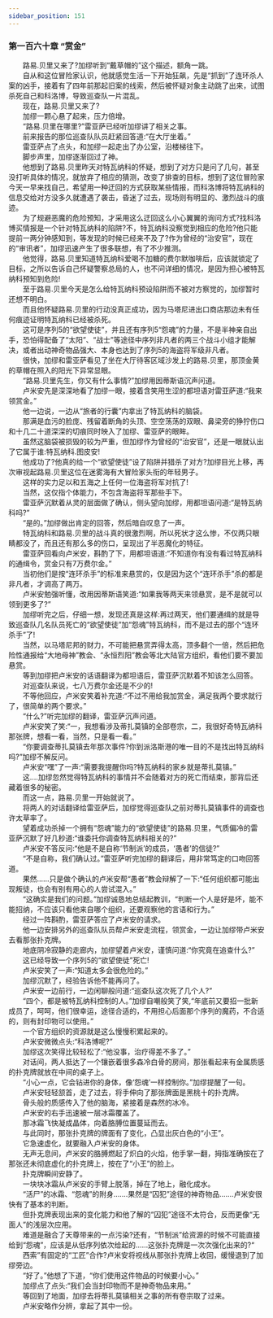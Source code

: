 ```yaml
---
sidebar_position: 151
---
```

### 第一百六十章 “赏金”  


　　路易.贝里又来了?加缪听到“戴草帽的”这个描述，额角一跳。  
　　自从和这位冒险家认识，他就感觉生活一下开始狂飙，先是“抓到”了连环杀人案的凶手，接着有了四年前那起旧案的线索，然后被怀疑对象主动跳了出来，试图杀死自己和科洛博，导致巡查队一片混乱。  
　　现在，路易.贝里又来了?  
　　加缪一颗心悬了起来，压力倍增。  
　　“路易.贝里在哪里?”雷亚萨已经听加缪讲了相关之事。  
　　前来报告的那位巡查队队员赶紧回答道:“在大厅坐着。”  
　　雷亚萨点了点头，和加缪一起走出了办公室，沿楼梯往下。  
　　脚步声里，加缪逐渐回过了神。  
　　他想到了路易.贝里昨天对特瓦纳科的怀疑，想到了对方只是问了几句，甚至没打听具体的情况，就放弃了相应的猜测，改变了排查的目标，想到了这位冒险家今天一早来找自己，希望用一种迂回的方式获取某些情报，而科洛博将特瓦纳科的信息交给对方没多久就遭遇了袭击，昏迷了过去，现场则有明显的、激烈战斗的痕迹。  
　　为了规避恶魔的危险预知，才采用这么迂回这么小心翼翼的询问方式?找科洛博买情报是一个针对特瓦纳科的陷阱?不，特瓦纳科没察觉到相应的危险?他只能提前一两分钟感知到，等发现的时候已经来不及了?作为曾经的“治安官”，现在的“审讯者”，加缪迅速产生了很多联想，有了不少推测。  
　　他觉得，路易.贝里知道特瓦纳科爱喝不加糖的费尔默咖啡后，应该就锁定了目标，之所以告诉自己怀疑警察总局的人，也不问详细的情况，是因为担心被特瓦纳科预知到危险!  
　　至于路易.贝里今天是怎么给特瓦纳科预设陷阱而不被对方察觉的，加缪暂时还想不明白。  
　　而且他怀疑路易.贝里的行动没真正成功，因为马塔尼进出口商店那边未有任何痕迹证明特瓦纳科已经被杀死。  
　　这可是序列5的“欲望使徒”，并且还有序列5“怨魂”的力量，不是半神亲自出手，恐怕得配备了“太阳”、“战士”等途径中序列非凡者的两三个战斗小组才能解决，或者出动神奇物品强大、本身也达到了序列5的海盗将军级非凡者。  
　　很快，加缪和雷亚萨看见了坐在大厅待客区域沙发上的路易.贝里，那顶金黄的草帽在照入的阳光下异常显眼。  
　　“路易.贝里先生，你又有什么事情?”加缪用因蒂斯语沉声问道。  
　　卢米安先是深深地看了加缪一眼，接着含笑用生涩的都坦语对雷亚萨道:“我来领赏金。”  
　　他一边说，一边从“旅者的行囊”内拿出了特瓦纳科的脑袋。  
　　那满是血污的脸庞、残留着断角的头顶、空空荡荡的双眼、鼻梁旁的狰狞伤口和十几二十道深深的切痕同时映入了加缪、雷亚萨的眼眸。  
　　虽然这脑袋被损毁的较为严重，但加缪作为曾经的“治安官”，还是一眼就认出了它属于谁:特瓦纳科.图皮安!  
　　他成功了?他真的给一个“欲望使徒”设了陷阱并猎杀了对方?加缪目光上移，再次审视起路易.贝里这位在迷雾海有大冒险家头衔的年轻男子。  
　　这样的实力足以和五海之上任何一位海盗将军对抗了!  
　　当然，这仅指个体能力，不包含海盗将军那些手下。  
　　雷亚萨沉默着从灵的层面做了确认，侧头望向加缪，用都坦语问道:“是特瓦纳科吗?”  
　　“是的。”加缪做出肯定的回答，然后暗自叹息了一声。  
　　特瓦纳科和路易.贝里的战斗真的很激烈啊，所以死状才这么惨，不仅两只眼睛都没了，而且还有那么多的伤口，呈现出了半恶魔化的特征。  
　　雷亚萨回看向卢米安，斟酌了下，用都坦语道:“不知道你有没有看过特瓦纳科的通缉令，赏金只有7万费尔金。”  
　　当初他们是按“连环杀手”的标准来悬赏的，仅是因为这个“连环杀手”杀的都是非凡者，才调高了两万。  
　　卢米安勉强听懂，改用因蒂斯语笑道:“如果我等两天来领悬赏，是不是就可以领到更多了?”  
　　加缪听完之后，仔细一想，发现还真是这样:再过两天，他们要通缉的就是导致巡查队几名队员死亡的“欲望使徒”加“怨魂”特瓦纳科，而不是过去的那个“连环杀手”了!  
　　当然，以马塔尼邦的财力，不可能把悬赏弄得太高，顶多翻个一倍，然后把危险性通报给“大地母神”教会、“永恒烈阳”教会等北大陆官方组织，看他们要不要加悬赏。  
　　等到加缪把卢米安的话语翻译为都坦语后，雷亚萨沉默着不知该怎么回答。  
　　对巡查队来说，七八万费尔金还是不少的!  
　　不等他回应，卢米安笑着补充道:“不过不用给我加赏金，满足我两个要求就行了，很简单的两个要求。”  
　　“什么?”听完加缪的翻译，雷亚萨沉声问道。  
　　卢米安笑了笑:“一，我想看涉及蒂扎莫镇的全部卷宗，二，我很好奇特瓦纳科那张牌，想看一看，当然，只是看一看。”  
　　“你要调查蒂扎莫镇去年那次事件?你到派洛斯港的唯一目的不是找出特瓦纳科吗?”加缪不解反问。  
　　卢米安“嘿”了一声:“需要我提醒你吗?特瓦纳科的家乡就是蒂扎莫镇。”  
　　这….加缪忽然觉得特瓦纳科的事情并不会随着对方的死亡而结束，那背后还藏着很多的秘密。  
　　而这一点，路易.贝里一开始就说了。  
　　将两人的对话翻译给雷亚萨后，加缪觉得巡查队之前对蒂扎莫镇事件的调查也许太草率了。  
　　望着成功杀掉一个拥有“怨魂”能力的“欲望使徒”的路易.贝里，气质偏冷的雷亚萨沉默了好几秒道:“谁委托你调查特瓦纳科相关的?”  
　　卢米安不答反问:“他是不是自称‘节制派’的成员，‘愚者’的信徒?”  
　　“不是自称，我们确认过。”雷亚萨听完加缪的翻译后，用非常笃定的口吻回答道。  
　　果然...…只是做个确认的卢米安帮“愚者”教会辩解了一下:“任何组织都可能出现叛徒，也会有别有用心的人尝试混入。”  
　　“这确实是我们的问题。”加缪诚恳地总结起教训，“判断一个人是好是坏，能不能招纳，不应该只看他来自哪个组织，还要观察他的言语和行为。”  
　　经过一阵斟酌，雷亚萨答应了卢米安的请求。  
　　他一边安排另外的巡查队队员帮卢米安走流程，领赏金，一边让加缪带卢米安去看那张扑克牌。  
　　地底阴冷寂静的走廊内，加缪望着卢米安，谨慎问道:“你究竟在追查什么?”  
　　这已经导致一个序列5的“欲望使徒”死亡!  
　　卢米安笑了一声:“知道太多会很危险的。”  
　　加缪沉默了，经验告诉他不能再问了。  
　　卢米安一边前行，一边闲聊般问道:“巡查队这次死了几个人?”  
　　“四个，都是被特瓦纳科控制的人。”加缪自嘲般笑了笑,“年底前又要招一批新成员了，呵呵，他们很幸运，途径合适的，不用担心后面那个序列的魔药，不合适的，则有封印物可以使用。”  
　　一个官方组织的资源就是这么慢慢积累起来的。  
　　卢米安微微点头:“科洛博呢?”  
　　加缪这次笑得比较轻松了:“他没事，治疗得差不多了。”  
　　对话间，两人抵达了一个镶嵌着很多森冷白骨的房间，那张看起来有金属质感的扑克牌就放在中间的桌子上。  
　　“小心一点，它会钻进你的身体，像‘怨魂’一样控制你。”加缪提醒了一句。  
　　卢米安轻轻颔首，走了过去，将手伸向了那张牌面是黑桃十的扑克牌。  
　　骨头般的质感传入了他的脑海，紧接着是森然的冰冷。  
　　卢米安的右手迅速被一层冰霜覆盖了。  
　　那冰霜飞快凝成晶体，向着胳膊位置蔓延而去。  
　　与此同时，那张扑克牌的牌面有了变化，凸显出灰白色的“小王”。  
　　它急速虚化，就要融入卢米安的身体。  
　　无声无息间，卢米安的胳膊燃起了炽白的火焰，他手掌一翻，拇指准确按在了那张还未彻底虚化的扑克牌上，按在了“小王”的脸上。  
　　扑克牌瞬间安静了。  
　　一块块冰霜从卢米安的手臂上脱落，掉在了地上，融化成水。  
　　“活尸”的冰霜、“怨魂”的附身…….果然是“囚犯”途径的神奇物品…….卢米安很快有了基本的判断。  
　　但扑克牌表现出来的变化能力和他了解的“囚犯”途径不太符合，反而更像“无面人”的浅层次应用。  
　　难道是融合了天尊带来的一点污染?还有，“节制派”给资源的时候不可能直接给到“怨魂”，应该是从低序列依次给起的……这张扑克牌是一次次强化出来的?“  
　　西索”有固定的“工匠”合作?卢米安将视线从那张扑克牌上收回，缓慢退到了加缪旁边。  
　　“好了。”他想了下道，“你们使用这件物品的时候要小心。”  
　　加缪点了点头:“我们会当封印物而不是神奇物品来用。”  
　　等回到了地面，加缪去将蒂扎莫镇相关之事的所有卷宗取了过来。  
　　卢米安略作分辨，拿起了其中一份。  
